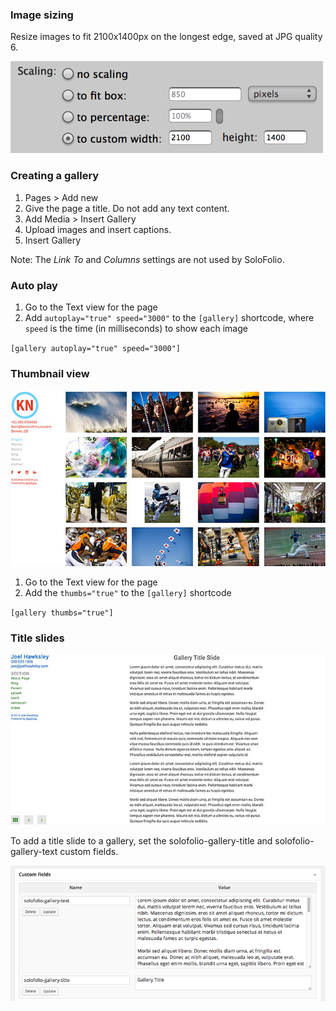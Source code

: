 ### Image sizing
Resize images to fit 2100x1400px on the longest edge, saved at JPG quality 6.

<img src="img/gallery-scaling-pm.png" width=500 />

### Creating a gallery

1. Pages > Add new
2. Give the page a title. Do not add any text content.
3. Add Media > Insert Gallery
4. Upload images and insert captions.
5. Insert Gallery

Note: The _Link To_ and _Columns_ settings are not used by SoloFolio.


### Auto play
1. Go to the Text view for the page
2. Add `autoplay="true" speed="3000"` to the `[gallery]` shortcode, where `speed` is the time (in milliseconds) to show each image

`[gallery autoplay="true" speed="3000"]`

### Thumbnail view
![Kent Nishimura thumbnails view](img/kent-thumbs.jpg)

1. Go to the Text view for the page
2. Add the `thumbs="true"` to the `[gallery]` shortcode

`[gallery thumbs="true"]`

### Title slides
![Gallery title slides example](img/gallery-title-slide.jpg)

To add a title slide to a gallery, set the solofolio-gallery-title and solofolio-gallery-text custom fields.

![Gallery title slide settings](img/gallery-title-slide.png)
